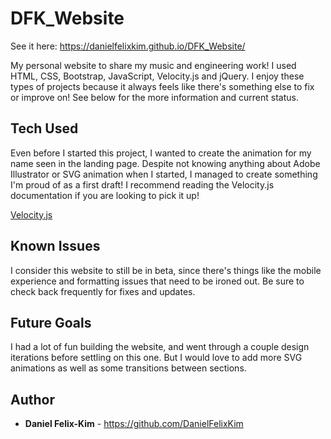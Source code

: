 # DFK_Website

See it here: https://danielfelixkim.github.io/DFK_Website/

My personal website to share my music and engineering work! I used HTML, CSS, Bootstrap, JavaScript, Velocity.js and jQuery. I enjoy these types of projects because it always feels like there's something else to fix or improve on! See below for the more information and current status. 

## Tech Used

Even before I started this project, I wanted to create the animation for my name seen in the landing page. Despite not knowing anything about Adobe Illustrator or SVG animation when I started, I managed to create something I'm proud of as a first draft! I recommend reading the Velocity.js documentation if you are looking to pick it up!

[Velocity.js](http://velocityjs.org/)

## Known Issues

I consider this website to still be in beta, since there's things like the mobile experience and formatting issues that need to be ironed out. Be sure to check back frequently for fixes and updates.

## Future Goals

I had a lot of fun building the website, and went through a couple design iterations before settling on this one. But I would love to add more SVG animations as well as some transitions between sections. 

## Author

* **Daniel Felix-Kim** - https://github.com/DanielFelixKim
